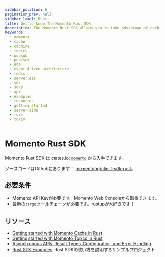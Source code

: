 ```yaml
---
sidebar_position: 6
pagination_prev: null
sidebar_label: Rust
title: Get to know The Momento Rust SDK
description: The Momento Rust SDK allows you to take advantage of caching and pub-sub features without the need for server-side infrastructure. Find resources and examples here!
keywords:
  - momento
  - cache
  - caching
  - topics
  - pubsub
  - pub/sub
  - eda
  - event-driven architecture
  - redis
  - serverless
  - sdk
  - sdks
  - api
  - examples
  - resources
  - getting started
  - server-side
  - rust
  - tokio
---
```


# Momento Rust SDK

Momento Rust SDK は crates.io: [`momento`](https://crates.io/crates/momento) から入手できます。

ソースコードはGithubにあります： [momentohq/client-sdk-rust](https://github.com/momentohq/client-sdk-rust)。

## 必要条件

- Momento API Keyが必要です。[Momento Web Console](https://console.gomomento.com/)から取得できます。
- 最新の`cargo`ツールチェーンが必要です。[rustup](https://rustup.rs/)が大好きです！

## リソース

- [Getting started with Momento Cache in Rust](./cache.mdx)
- [Getting started with Momento Topics in Rust](./topics.mdx)
- [Asynchronous APIs, Result Types, Configuration, and Error Handling](./config-and-error-handling.mdx)
- [Rust SDK Examples](https://github.com/momentohq/client-sdk-rust/blob/main/example/README.md): Rust SDKの使い方を説明するサンプルプロジェクト
